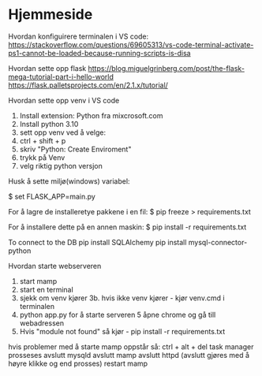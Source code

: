 # Hjemmeside

Hvordan konfiguirere terminalen i VS code:
https://stackoverflow.com/questions/69605313/vs-code-terminal-activate-ps1-cannot-be-loaded-because-running-scripts-is-disa

Hvordan sette opp flask
https://blog.miguelgrinberg.com/post/the-flask-mega-tutorial-part-i-hello-world
https://flask.palletsprojects.com/en/2.1.x/tutorial/



Hvordan sette opp venv i VS code
1. Install extension: Python fra mixcrosoft.com
2. Install python 3.10
3. sett opp venv ved å velge: 
4. ctrl + shift + p 
5. skriv "Python: Create Enviroment"
6. trykk på Venv 
7. velg riktig python versjon

Husk å sette miljø(windows) variabel: 

$ set FLASK_APP=main.py


For å lagre de installeretye pakkene i en fil:
$ pip freeze > requirements.txt 

For å installere dette på en annen maskin: 
$ pip install -r requirements.txt


To connect to the DB
pip install SQLAlchemy
pip install mysql-connector-python

Hvordan starte webserveren
1. start mamp
2. start en terminal
3. sjekk om venv kjører
3b. hvis ikke venv kjører - kjør venv.cmd i terminalen
4. python app.py  for å starte serveren
5 åpne chrome og gå till webadressen
6. Hvis "module not found" så kjør - pip install -r requirements.txt

hvis problemer med å starte mamp oppstår så: 
ctrl + alt + del
task manager
prosseses
avslutt mysqld 
avslutt mamp
avslutt httpd
(avslutt gjøres med å høyre klikke og end prosses)
restart mamp
